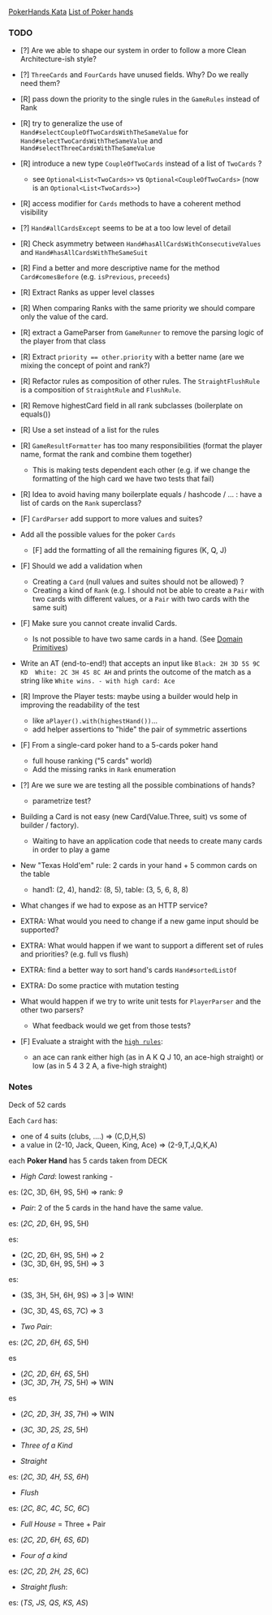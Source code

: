[PokerHands Kata](http://codingdojo.org/kata/PokerHands/)
[List of Poker hands](https://en.wikipedia.org/wiki/List_of_poker_hands)

### TODO

* [?] Are we able to shape our system in order to follow a more Clean Architecture-ish style?

* [?] `ThreeCards` and `FourCards` have unused fields. Why? Do we really need them?

* [R] pass down the priority to the single rules in the `GameRules` instead of Rank

* [R] try to generalize the use of `Hand#selectCoupleOfTwoCardsWithTheSameValue`
  for `Hand#selectTwoCardsWithTheSameValue` and `Hand#selectThreeCardsWithTheSameValue`

* [R] introduce a new type `CoupleOfTwoCards` instead of a list of `TwoCards` ?
    - see `Optional<List<TwoCards>>` vs `Optional<CoupleOfTwoCards>` (now is an `Optional<List<TwoCards>>`)

* [R] access modifier for `Cards` methods to have a coherent method visibility

* [?] `Hand#allCardsExcept` seems to be at a too low level of detail

* [R] Check asymmetry between `Hand#hasAllCardsWithConsecutiveValues` and `Hand#hasAllCardsWithTheSameSuit`

* [R] Find a better and more descriptive name for the method `Card#comesBefore` (e.g. `isPrevious`, `preceeds`)

* [R] Extract Ranks as upper level classes

* [R] When comparing Ranks with the same priority we should compare only the value of the card.

* [R] extract a GameParser from `GameRunner` to remove the parsing logic of the player from that class

* [R] Extract `priority == other.priority` with a better name (are we mixing the concept of point and rank?)

* [R] Refactor rules as composition of other rules. The `StraightFlushRule` is a composition of `StraightRule`
  and `FlushRule`.

* [R] Remove highestCard field in all rank subclasses (boilerplate on equals())

* [R] Use a set instead of a list for the rules

* [R] `GameResultFormatter` has too many responsibilities (format the player name, format the rank and combine them
  together)
    - This is making tests dependent each other (e.g. if we change the formatting of the high card we have two tests
      that fail)

* [R] Idea to avoid having many boilerplate equals / hashcode / ... : have a list of cards on the `Rank` superclass?

* [F] `CardParser` add support to more values and suites?

* Add all the possible values for the poker `Cards`
  * [F] add the formatting of all the remaining figures (K, Q, J)

* [F] Should we add a validation when
    * Creating a `Card` (null values and suites should not be allowed) ?
    * Creating a kind of `Rank` (e.g. I should not be able to create a `Pair` with two cards with different values, or
    a `Pair` with two cards with the same suit)

* [F] Make sure you cannot create invalid Cards.
    * Is not possible to have two same cards in a hand.
    (See [Domain Primitives](https://livebook.manning.com/book/secure-by-design/chapter-5/))

* Write an AT (end-to-end!) that accepts an input like `Black: 2H 3D 5S 9C KD  White: 2C 3H 4S 8C AH`
    and prints the outcome of the match as a string like `White wins. - with high card: Ace`

* [R] Improve the Player tests: maybe using a builder would help in improving the readability of the test
    * like `aPlayer().with(highestHand())`...
    * add helper assertions to "hide" the pair of symmetric assertions

* [F] From a single-card poker hand to a 5-cards poker hand
    * full house ranking ("5 cards" world)
    * Add the missing ranks in `Rank` enumeration

* [?] Are we sure we are testing all the possible combinations of hands?
    * parametrize test?

* Building a Card is not easy (new Card(Value.Three, suit) vs some of builder / factory).
    * Waiting to have an application code that needs to create many cards in order to play a game

* New "Texas Hold'em" rule: 2 cards in your hand + 5 common cards on the table
    - hand1: (2, 4), hand2: (8, 5), table: (3, 5, 6, 8, 8)

* What changes if we had to expose as an HTTP service?

* EXTRA: What would you need to change if a new game input should be supported?

* EXTRA: What would happen if we want to support a different set of rules and priorities? (e.g. full vs flush)

* EXTRA: find a better way to sort hand's cards `Hand#sortedListOf`

* EXTRA: Do some practice with mutation testing

* What would happen if we try to write unit tests for `PlayerParser` and the other two parsers?
    * What feedback would we get from those tests?

* [F] Evaluate a straight with the [`high rules`](https://www.briggsoft.com/docs/pmavens/PMHoldem.htm):
    - an ace can rank either high (as in A K Q J 10, an ace-high straight) or low (as in 5 4 3 2 A, a five-high
      straight)

### Notes

Deck of 52 cards

Each `Card` has:

* one of 4 suits (clubs, ....) => (C,D,H,S)
* a value in (2-10, Jack, Queen, King, Ace) => (2-9,T,J,Q,K,A)

each **Poker Hand** has 5 cards taken from DECK

* *High Card*: lowest ranking -

es:  (2C, 3D, 6H, 9S, 5H) => rank: *9*

* *Pair*: 2 of the 5 cards in the hand have the same value.

es: (*2C, 2D*, 6H, 9S, 5H)

es:

* (2C, 2D, 6H, 9S, 5H) => 2
* (3C, 3D, 6H, 9S, 5H) => 3

es:

* (3S, 3H, 5H, 6H, 9S) => 3 |=> WIN!
* (3C, 3D, 4S, 6S, 7C) => 3

* *Two Pair*:

es: (*2C, 2D*, *6H, 6S*, 5H)

es

* (*2C, 2D*, *6H, 6S*, 5H)
* (*3C, 3D*, *7H, 7S*, 5H)  => WIN

es

* (*2C, 2D*, *3H, 3S*, 7H)  => WIN
* (*3C, 3D*, *2S, 2S*, 5H)

* *Three of a Kind*

* *Straight*

es: (*2C, 3D, 4H, 5S, 6H*)

* *Flush*

es: (*2C, 8C, 4C, 5C, 6C*)

* *Full House* = Three + Pair

es: (*2C, 2D*, *6H, 6S, 6D*)

* *Four of a kind*

es: (*2C, 2D, 2H, 2S*, 6C)

* *Straight flush*:

es: (*TS, JS, QS, KS, AS*) 

